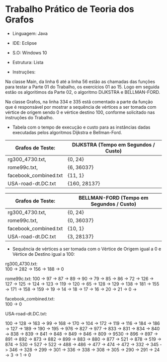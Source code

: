# Trabalho Prático de Teoria dos Grafos



* Linguagem:  Java

* IDE:  Eclipse

* S.O: Windows 10

* Estrutura:  Lista

* Instruções:  
<p>Na classe Main, da linha 6 até a linha 56 estão as chamadas das funções para testar a Parte 01 do Trabalho, os exercícios 01 ao 15. Logo em seguida estão os algoritimos da Parte 02, o algoritmo DIJKSTRA e BELLMAN-FORD. </p>
<p>Na classe Grafos, na linha 334 e 335 estã comentado a parte da função que é responsável por mostrar a sequência de vértices a ser tomada com vértice de origem sendo 0 e vértice destino 100, conforme solicitado nas instruções do Trabalho.</p>


* Tabela com o tempo de execução e custo para as instâncias dadas executadas pelos algoritmos Dijkstra e Bellman-Ford.


| Grafos de Teste:      	| DIJKSTRA (Tempo em Segundos / Custo) 	| 
|-----------------------	|--------------------------------------	|
| rg300_4730.txt,       	| {0, 24}                              	| 
| rome99c.txt,          	| {6, 36037}                           	| 
| facebook_combined.txt 	| {11, 1}                              	| 
| USA-road-dt.DC.txt    	| {160, 28137}                         	| 



| Grafos de Teste:      	| BELLMAN-FORD (Tempo em Segundos / Custo)  | 
|-----------------------	|-----------------------------------------	|
| rg300_4730.txt,       	| {0, 24}                                 	| 
| rome99c.txt,          	| {0, 36037}                              	| 
| facebook_combined.txt 	| {10, 1}                                 	| 
| USA-road-dt.DC.txt    	| {3, 28137}                              	| 


* Sequência de vértices a ser tomada com o Vértice de Origem igual a 0 e Vértice de Destino igual a 100: 


rg300_4730.txt:   
100 -> 282 -> 156 -> 188 -> 0

rome99c.txt: 
100 -> 97 -> 87 -> 89 -> 90 -> 79 -> 85 -> 86 -> 72 -> 126 -> 127 -> 125 -> 124 -> 123 -> 119 -> 120 -> 65 -> 128 -> 129 -> 138 -> 181 -> 155 -> 171 -> 158 -> 159 -> 19 -> 14 -> 18 -> 17 -> 16 -> 20 -> 21 -> 0 -> 

facebook_combined.txt:  
100 -> 0 


<p>USA-road-dt.DC.txt:</p> 
100 -> 128 -> 163 -> 99 -> 168 -> 170 -> 104 -> 172 -> 119 -> 116 -> 184 -> 186 -> 127 -> 189 -> 190 -> 195 -> 976 -> 827 -> 977 -> 833 -> 831 -> 834 -> 840 -> 838 -> 839 -> 841 -> 848 -> 849 -> 846 -> 809 -> 9530 -> 896 -> 897 -> 891 -> 892 -> 873 -> 882 -> 899 -> 883 -> 880 -> 877 -> 521 -> 878 -> 519 -> 874 -> 530 -> 527 -> 522 -> 488 -> 486 -> 477 -> 474 -> 472 -> 332 -> 345 -> 346 -> 328 -> 299 -> 301 -> 336 -> 338 -> 308 -> 305 -> 290 -> 291 -> 24 -> 3 -> 1 -> 0


